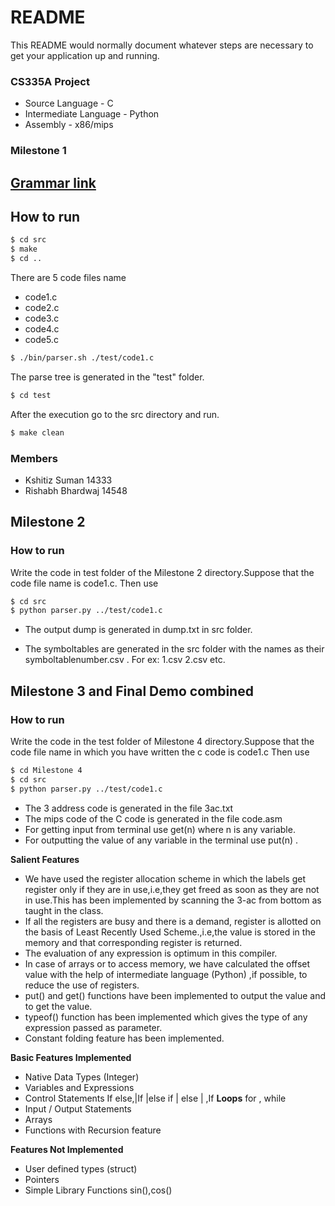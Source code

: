 # README #

This README would normally document whatever steps are necessary to get your application up and running.
### CS335A Project 

* Source Language - C
* Intermediate Language - Python
* Assembly - x86/mips

### Milestone 1

## [Grammar link](http://www.quut.com/c/ANSI-C-grammar-y.html)
## How to run 
```sh
$ cd src
$ make 
$ cd ..
```
There are 5 code files name
* code1.c
* code2.c
* code3.c
* code4.c
* code5.c
```sh
$ ./bin/parser.sh ./test/code1.c
```
The parse tree is generated in the "test" folder.
```sh
$ cd test
```

After the execution go to the src directory and run.
```sh
$ make clean
```

### Members
* Kshitiz Suman 14333
* Rishabh Bhardwaj 14548

## Milestone 2
### How to run

Write the code in test folder of the Milestone 2 directory.Suppose that the code file name is code1.c. Then use
```sh
$ cd src
$ python parser.py ../test/code1.c 
```

* The output dump is generated in dump.txt in src folder.

* The symboltables are generated in the src folder with the names as their symboltablenumber.csv  . For ex: 1.csv 2.csv etc.


## Milestone 3 and Final Demo combined
### How to run

Write the code in the test folder of Milestone 4 directory.Suppose that the code file name in which you have written the c code is code1.c Then use
```sh
$ cd Milestone 4
$ cd src
$ python parser.py ../test/code1.c
```
* The 3 address code is generated in the file 3ac.txt
* The mips code of the C code is generated in the file code.asm
* For getting input from terminal use get(n) where n is any variable.
* For outputting the value of any variable in the terminal use put(n) .

 __**Salient Features**__

* We have used the register allocation scheme in which the labels get
register only if they are in use,i.e,they get freed as soon as they are not in use.This has been implemented by scanning the 3-ac from bottom as
taught in the class.
* If all the registers are busy and there is a demand, register is allotted on the basis of Least Recently Used Scheme.,i.e,the value is stored in the memory and that corresponding register is returned.
* The evaluation of any expression is optimum in this compiler.
* In case of arrays or to access memory, we have calculated the offset
value with the help of intermediate language (Python) ,if possible, to
reduce the use of registers.
* put() and get() functions have been implemented to output the value
and to get the value.
* typeof() function has been implemented which gives the type of any
expression passed as parameter.
* Constant folding feature has been implemented.

 __**Basic Features Implemented**__

* Native Data Types (Integer)
* Variables and Expressions
* Control Statements
  If else,|If |else if | else | ,If
  **Loops**  for , while
* Input / Output Statements
* Arrays
* Functions with Recursion feature


 __**Features Not Implemented**__

* User defined types (struct)
* Pointers
* Simple Library Functions sin(),cos()
